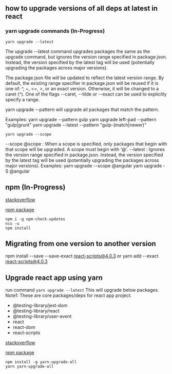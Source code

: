 ## how to upgrade versions of all deps at latest in react

### yarn upgrade commands (In-Progress)

```
yarn upgrade --latest
```

The upgrade --latest command upgrades packages the same as the upgrade command, but ignores the version range specified in package.json. Instead, the version specified by the latest tag will be used (potentially upgrading the packages across major versions).

The package.json file will be updated to reflect the latest version range. By default, the existing range specifier in package.json will be reused if it is one of: ^, ~, <=, >, or an exact version. Otherwise, it will be changed to a caret (^). One of the flags --caret, --tilde or --exact can be used to explicitly specify a range.

yarn upgrade --pattern <pattern> will upgrade all packages that match the pattern.

Examples:
yarn upgrade --pattern gulp
yarn upgrade left-pad --pattern "gulp|grunt"
yarn upgrade --latest --pattern "gulp-(match|newer)"

```
yarn upgrade --scope
```

--scope @scope : When a scope is specified, only packages that begin with that scope will be upgraded. A scope must begin with ‘@’.
--latest : Ignores the version range specified in package.json. Instead, the version specified by the latest tag will be used (potentially upgrading the packages across major versions).
Examples:
yarn upgrade --scope @angular
yarn upgrade -S @angular

## npm (In-Progress)

[stackoverflow](https://stackoverflow.com/questions/16073603/how-to-update-each-dependency-in-package-json-to-the-latest-version)

[npm package](https://github.com/raineorshine/npm-check-updates)

```
npm i -g npm-check-updates
ncu -u
npm install
```

## Migrating from one version to another version

npm install --save --save-exact react-scripts@4.0.3
or
yarn add --exact react-scripts@4.0.3

## Upgrade react app using yarn

run command `yarn upgrade --latest`
This will upgrade below packages.
Note1: These are core packages/deps for react app project.

- @testing-library/jest-dom
- @testing-library/react
- @testing-library/user-event
- react
- react-dom
- react-scripts

[stackoverflow](https://stackoverflow.com/questions/62650640/yarn-how-do-i-update-each-dependency-in-package-json-to-the-latest-version)

[npm package](https://github.com/tylerlong/yarn-upgrade-all)

```
npm install -g yarn-upgrade-all
yarn yarn-upgrade-all
```
